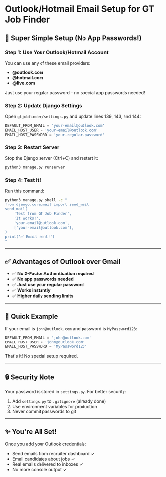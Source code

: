 # Outlook/Hotmail Email Setup for GT Job Finder

## 🚀 Super Simple Setup (No App Passwords!)

### Step 1: Use Your Outlook/Hotmail Account

You can use any of these email providers:
- **@outlook.com**
- **@hotmail.com**
- **@live.com**

Just use your regular password - no special app passwords needed!

### Step 2: Update Django Settings

Open `gtjobfinder/settings.py` and update lines 139, 143, and 144:

```python
DEFAULT_FROM_EMAIL = 'your-email@outlook.com'
EMAIL_HOST_USER = 'your-email@outlook.com'
EMAIL_HOST_PASSWORD = 'your-regular-password'
```

### Step 3: Restart Server

Stop the Django server (Ctrl+C) and restart it:
```bash
python3 manage.py runserver
```

### Step 4: Test It!

Run this command:
```bash
python3 manage.py shell -c "
from django.core.mail import send_mail
send_mail(
    'Test from GT Job Finder',
    'It works!',
    'your-email@outlook.com',
    ['your-email@outlook.com'],
)
print('✅ Email sent!')
"
```

---

## ✅ Advantages of Outlook over Gmail

- ✅ **No 2-Factor Authentication required**
- ✅ **No app passwords needed**
- ✅ **Just use your regular password**
- ✅ **Works instantly**
- ✅ **Higher daily sending limits**

---

## 🎯 Quick Example

If your email is `john@outlook.com` and password is `MyPassword123`:

```python
DEFAULT_FROM_EMAIL = 'john@outlook.com'
EMAIL_HOST_USER = 'john@outlook.com'
EMAIL_HOST_PASSWORD = 'MyPassword123'
```

That's it! No special setup required.

---

## 🔒 Security Note

Your password is stored in `settings.py`. For better security:
1. Add `settings.py` to `.gitignore` (already done)
2. Use environment variables for production
3. Never commit passwords to git

---

## ✨ You're All Set!

Once you add your Outlook credentials:
- Send emails from recruiter dashboard ✓
- Email candidates about jobs ✓
- Real emails delivered to inboxes ✓
- No more console output ✓

